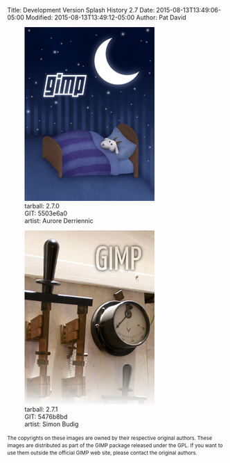 Title: Development Version Splash History 2.7
Date: 2015-08-13T13:49:06-05:00
Modified: 2015-08-13T13:49:12-05:00
Author: Pat David

<figure>
<img src="images/gimp-splash-git5503e6a0.png" alt="tarball: 2.7.0">
<figcaption>
tarball: 2.7.0<br>GIT: 5503e6a0<br>artist: Aurore Derriennic
</figcaption>
</figure>

<figure>
<img src="images/gimp-splash-git5476b8bd.png" alt="tarball: 2.7.1">
<figcaption>
tarball: 2.7.1<br>GIT: 5476b8bd<br>artist: Simon Budig
</figcaption>
</figure>



<small>The copyrights on these images are owned by their respective
original authors. These images are distributed as part of the GIMP
package released under the GPL. If you want to use them outside the
official GIMP web site, please contact the original
authors.</small>
